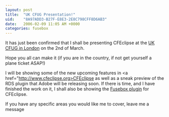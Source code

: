```yaml
---
layout: post
title:  "UK CFUG Presentation!"
uid:	"8A97ADD3-B27F-E8E3-2E8C798CFF8D6AB3"
date:   2006-02-09 11:05 AM +0000
categories: fusebox
---
```

It has just been confirmed that I shall be presenting CFEclipse at the <a href="http://www.ukcfug.org/index.cfm?objectid=4F39C57C-F1FF-921E-1E8846DB6D44FE3E">UK CFUG in London</a> on the 2nd of March.

Hope you all can make it (if you are in the country, if not get yourself a plane ticket ASAP!) 

I will be showing some of the new upcoming features in <a href="http://www.cfeclipse.org>CFEclipse</a> as well as a sneak preview of the RDS plugin that Adobe will be releasing soon. If there is time, and I have finished the work on it, I shall also be showing the <a href="http://cfopen.org/projects/fusebox3cfe/">Fusebox plugin</a> for CFEclipse.

If you have any specific areas you would like me to cover, leave me a message
